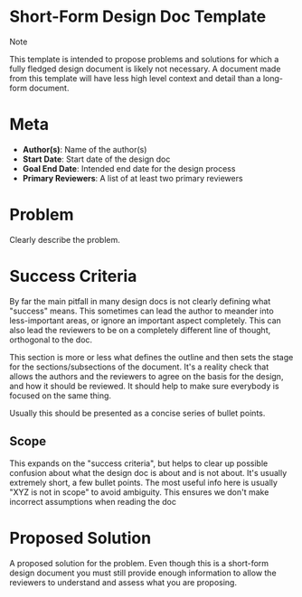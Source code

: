 Short-Form Design Doc Template
==============================

> [!NOTE]
>
> This template is intended to propose problems and solutions for which a
> fully fledged design document is likely not necessary. A document made from
> this template will have less high level context and detail than a long-form
> document.

# Meta

- **Author(s)**: Name of the author(s)
- **Start Date**: Start date of the design doc
- **Goal End Date**: Intended end date for the design process
- **Primary Reviewers**: A list of at least two primary reviewers

# Problem

Clearly describe the problem.

# Success Criteria

By far the main pitfall in many design docs is not clearly defining what
"success" means. This sometimes can lead the author to meander into
less-important areas, or ignore an important aspect completely. This can
also lead the reviewers to be on a completely different line of thought,
orthogonal to the doc.

This section is more or less what defines the outline and then sets the
stage for the sections/subsections of the document. It's a reality
check that allows the authors and the reviewers to agree on the basis
for the design, and how it should be reviewed. It should help to make
sure everybody is focused on the same thing.

Usually this should be presented as a concise series of bullet points.

## Scope

This expands on the "success criteria", but helps to clear up possible
confusion about what the design doc is about and is not about. It's
usually extremely short, a few bullet points. The most useful info here
is usually "XYZ is not in scope" to avoid ambiguity. This ensures we
don't make incorrect assumptions when reading the doc

# Proposed Solution

A proposed solution for the problem. Even though this is a short-form
design document you must still provide enough information to allow the
reviewers to understand and assess what you are proposing.
